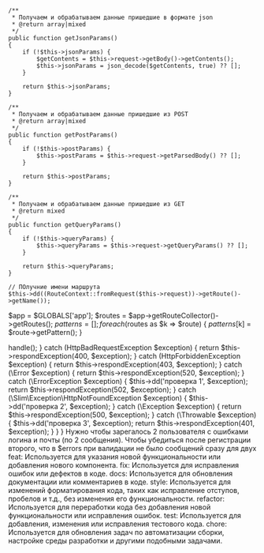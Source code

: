     /**
     * Получаем и обрабатываем данные пришедшие в формате json
     * @return array|mixed
     */
    public function getJsonParams()
    {
        if (!$this->jsonParams) {
            $getContents = $this->request->getBody()->getContents();
            $this->jsonParams = json_decode($getContents, true) ?? [];
        }

        return $this->jsonParams;
    }

    /**
     * Получаем и обрабатываем данные пришедшие из POST
     * @return array|mixed
     */
    public function getPostParams()
    {
        if (!$this->postParams) {
            $this->postParams = $this->request->getParsedBody() ?? [];
        }

        return $this->postParams;
    }

    /**
     * Получаем и обрабатываем данные пришедшие из GET
     * @return mixed
     */
    public function getQueryParams()
    {
        if (!$this->queryParams) {
            $this->queryParams = $this->request->getQueryParams() ?? [];
        }

        return $this->queryParams;
    }

    // ПОлучние имени маршрута
    $this->dd((RouteContext::fromRequest($this->request))->getRoute()->getName());

$app = $GLOBALS['app'];
$routes = $app->getRouteCollector()->getRoutes();
$patterns = [];
foreach ($routes as $k => $route) {
$patterns[$k] = $route->getPattern();
}



<?php

namespace App\Middleware;

use Psr\Http\Message\ResponseInterface;
use Slim\Exception\HttpBadRequestException;
use Slim\Exception\HttpForbiddenException;

class ExceptionMiddleware extends AbstractMiddleware
{
    public function run(): ResponseInterface
    {
        try {
            return $this->handle();

        } catch (HttpBadRequestException $exception) {
            return $this->respondException(400, $exception);

        } catch (HttpForbiddenException $exception) {
            return $this->respondException(403, $exception);

        } catch (\Error $exception) {
            return $this->respondException(520, $exception);

        } catch (\ErrorException $exception) {
            $this->dd('проверка 1', $exception);
            return $this->respondException(502, $exception);

        } catch (\Slim\Exception\HttpNotFoundException $exception) {
            $this->dd('проверка 2', $exception);
        }

         catch (\Exception $exception) {
            return $this->respondException(500, $exception);

        } catch (\Throwable $exception) {
            $this->dd('проверка 3', $exception);
            return $this->respondException(401, $exception);
        }
    }
}


Нужно чтобы зарегалось 2 пользователя с ошибками логина и почты (по 2 сообщения).
Чтобы убедиться после регистрации второго, что в $errors при валидации не было сообщений сразу для двух


feat: Используется для указания новой функциональности или добавления нового компонента.
fix: Используется для исправления ошибок или дефектов в коде.
docs: Используется для обновления документации или комментариев в коде.
style: Используется для изменений форматирования кода, таких как исправление отступов, пробелов и т.д., без изменения его функциональности.
refactor: Используется для переработки кода без добавления новой функциональности или исправления ошибок.
test: Используется для добавления, изменения или исправления тестового кода.
chore: Используется для обновления задач по автоматизации сборки, настройке среды разработки и другими подобными задачами.
